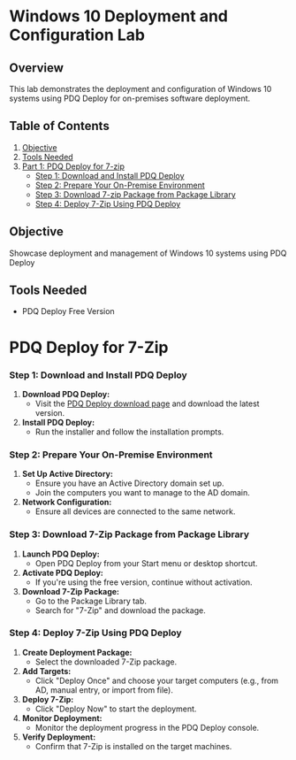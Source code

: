 # Windows 10 Deployment and Configuration Lab

## Overview
This lab demonstrates the deployment and configuration of Windows 10 systems using PDQ Deploy for on-premises software deployment.

## Table of Contents
1. [Objective](#objective)
2. [Tools Needed](#tools-needed)
3. [Part 1: PDQ Deploy for 7-zip](#part-1-pdq-deploy-for-7-zip)
   - [Step 1: Download and Install PDQ Deploy](#step-1-download-and-install-pdq-deploy)
   - [Step 2: Prepare Your On-Premise Environment](#step-2-prepare-your-on-premise-environment)
   - [Step 3: Download 7-zip Package from Package Library](#step-3-download-7-zip-package-from-package-library)
   - [Step 4: Deploy 7-Zip Using PDQ Deploy](#step-4-deploy-7-zip-using-pdq-deploy)


## Objective
Showcase deployment and management of Windows 10 systems using PDQ Deploy

## Tools Needed
- PDQ Deploy Free Version

# PDQ Deploy for 7-Zip

### Step 1: Download and Install PDQ Deploy
1. **Download PDQ Deploy:**
   - Visit the [PDQ Deploy download page](https://www.pdq.com/pdq-deploy/) and download the latest version.
2. **Install PDQ Deploy:**
   - Run the installer and follow the installation prompts.

### Step 2: Prepare Your On-Premise Environment
1. **Set Up Active Directory:**
   - Ensure you have an Active Directory domain set up.
   - Join the computers you want to manage to the AD domain.
2. **Network Configuration:**
   - Ensure all devices are connected to the same network.

### Step 3: Download 7-Zip Package from Package Library
1. **Launch PDQ Deploy:**
   - Open PDQ Deploy from your Start menu or desktop shortcut.
2. **Activate PDQ Deploy:**
   - If you're using the free version, continue without activation.
3. **Download 7-Zip Package:**
   - Go to the Package Library tab.
   - Search for "7-Zip" and download the package.

### Step 4: Deploy 7-Zip Using PDQ Deploy
1. **Create Deployment Package:**
   - Select the downloaded 7-Zip package.
2. **Add Targets:**
   - Click "Deploy Once" and choose your target computers (e.g., from AD, manual entry, or import from file).
3. **Deploy 7-Zip:**
   - Click "Deploy Now" to start the deployment.
4. **Monitor Deployment:**
   - Monitor the deployment progress in the PDQ Deploy console.
5. **Verify Deployment:**
   - Confirm that 7-Zip is installed on the target machines.
